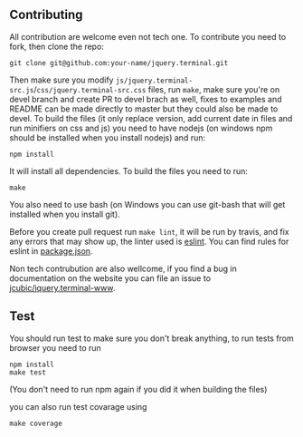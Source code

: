 ## Contributing

All contribution are welcome even not tech one. To contribute you need to fork, then clone the repo:

```
git clone git@github.com:your-name/jquery.terminal.git
```

Then make sure you modify `js/jquery.terminal-src.js`/`css/jquery.terminal-src.css` files, run `make`, make sure you're on devel branch and create PR to devel brach as well, fixes to examples and README can be made directly to master but they could also be made to devel. To build the files (it only replace version, add current date in files and run minifiers on css and js) you need to have nodejs (on windows npm should be installed when you install nodejs) and run:

```
npm install
```

It will install all dependencies. To build the files you need to run:


```
make
```

You also need to use bash (on Windows you can use git-bash that will get installed when you install git).

Before you create pull request run `make lint`, it will be run by travis, and fix any errors that may show up, the linter used is [eslint](http://eslint.org/). You can find rules for eslint in [package.json](package.json).

Non tech contrubution are also wellcome, if you find a bug in documentation on the website you can file an issue to [jcubic/jquery.terminal-www](https://github.com/jcubic/jquery.terminal-www).


## Test

You should run test to make sure you don't break anything, to run tests from browser you need to run

```
npm install
make test
```

(You don't need to run npm again if you did it when building the files)

you can also run test covarage using

```
make coverage
```
